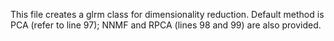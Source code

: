 This file creates a glrm class for dimensionality reduction. Default method is PCA (refer to line 97); NNMF and RPCA (lines 98 and 99) are also provided.  
